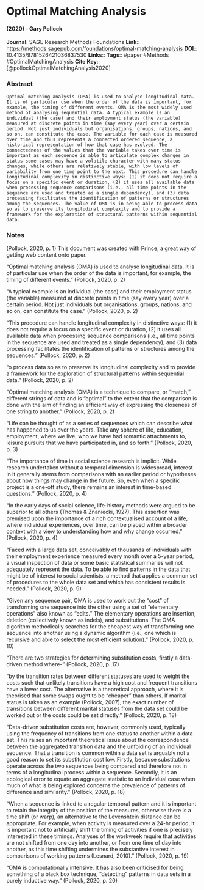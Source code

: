 # Optimal Matching Analysis
#### (2020) - Gary Pollock
**Journal**: SAGE Research Methods Foundations
**Link**:: https://methods.sagepub.com/foundations/optimal-matching-analysis
**DOI**:: 10.4135/9781526421036837530
**Links**:: 
**Tags**:: #paper #Methods #OptimalMatchingAnalysis 
**Cite Key**:: [@pollockOptimalMatchingAnalysis2020]

### Abstract

```
Optimal matching analysis (OMA) is used to analyse longitudinal data. It is of particular use when the order of the data is important, for example, the timing of different events. OMA is the most widely used method of analysing sequential data. A typical example is an individual (the case) and their employment status (the variable) measured at discrete points in time (say every year) over a certain period. Not just individuals but organisations, groups, nations, and so on, can constitute the case. The variable for each case is measured over time and thus represents a connected ordered sequence, a historical representation of how that case has evolved. The connectedness of the values that the variable takes over time is important as each sequence is able to articulate complex changes in status—some cases may have a volatile character with many status changes, while others are relatively stable, with low levels of variability from one time point to the next. This procedure can handle longitudinal complexity in distinctive ways: (1) it does not require a focus on a specific event or duration, (2) it uses all available data when processing sequence comparisons (i.e., all time points in the sequence are used and treated as a single dependency), and (3) data processing facilitates the identification of patterns or structures among the sequences. The value of OMA is in being able to process data so as to preserve its longitudinal complexity and to provide a framework for the exploration of structural patterns within sequential data.
```

### Notes

(Pollock, 2020, p. 1) This document was created with Prince, a great way of getting web content onto paper.

“Optimal matching analysis (OMA) is used to analyse longitudinal data. It is of particular use when the order of the data is important, for example, the timing of different events.” (Pollock, 2020, p. 2)

“A typical example is an individual (the case) and their employment status (the variable) measured at discrete points in time (say every year) over a certain period. Not just individuals but organisations, groups, nations, and so on, can constitute the case.” (Pollock, 2020, p. 2)

“This procedure can handle longitudinal complexity in distinctive ways: (1) it does not require a focus on a specific event or duration, (2) it uses all available data when processing sequence comparisons (i.e., all time points in the sequence are used and treated as a single dependency), and (3) data processing facilitates the identification of patterns or structures among the sequences.” (Pollock, 2020, p. 2)

“o process data so as to preserve its longitudinal complexity and to provide a framework for the exploration of structural patterns within sequential data.” (Pollock, 2020, p. 2)

“Optimal matching analysis (OMA) is a technique to compare, or “match,” different strings of data and is “optimal” to the extent that the comparison is done with the aim of finding an efficient way of expressing the closeness of one string to another.” (Pollock, 2020, p. 2)

“Life can be thought of as a series of sequences which can describe what has happened to us over the years. Take any sphere of life, education, employment, where we live, who we have had romantic attachments to, leisure pursuits that we have participated in, and so forth.” (Pollock, 2020, p. 3)

“The importance of time in social science research is implicit. While research undertaken without a temporal dimension is widespread, interest in it generally stems from comparisons with an earlier period or hypotheses about how things may change in the future. So, even when a specific project is a one-off study, there remains an interest in time-based questions.” (Pollock, 2020, p. 4)

“In the early days of social science, life-history methods were argued to be superior to all others (Thomas & Znaniecki, 1927). This assertion was premised upon the importance of a rich contextualised account of a life, where individual experiences, over time, can be placed within a broader context with a view to understanding how and why change occurred.” (Pollock, 2020, p. 4)

“Faced with a large data set, conceivably of thousands of individuals with their employment experience measured every month over a 5-year period, a visual inspection of data or some basic statistical summaries will not adequately represent the data. To be able to find patterns in the data that might be of interest to social scientists, a method that applies a common set of procedures to the whole data set and which has consistent results is needed.” (Pollock, 2020, p. 9)

“Given any sequence pair, OMA is used to work out the “cost” of transforming one sequence into the other using a set of “elementary operations” also known as “edits.” The elementary operations are insertion, deletion (collectively known as indels), and substitutions. The OMA algorithm methodically searches for the cheapest way of transforming one sequence into another using a dynamic algorithm (i.e., one which is recursive and able to select the most efficient solution).” (Pollock, 2020, p. 10)

“There are two strategies for determining substitution costs, firstly a data-driven method where-” (Pollock, 2020, p. 17)

“by the transition rates between different statuses are used to weight the costs such that unlikely transitions have a high cost and frequent transitions have a lower cost. The alternative is a theoretical approach, where it is theorised that some swaps ought to be “cheaper” than others. If marital status is taken as an example (Pollock, 2007), the exact number of transitions between different marital statuses from the data set could be worked out or the costs could be set directly.” (Pollock, 2020, p. 18)

“Data-driven substitution costs are, however, commonly used, typically using the frequency of transitions from one status to another within a data set. This raises an important theoretical issue about the correspondence between the aggregated transition data and the unfolding of an individual sequence. That a transition is common within a data set is arguably not a good reason to set its substitution cost low. Firstly, because substitutions operate across the two sequences being compared and therefore not in terms of a longitudinal process within a sequence. Secondly, it is an ecological error to equate an aggregate statistic to an individual case when much of what is being explored concerns the prevalence of patterns of difference and similarity.” (Pollock, 2020, p. 18)

“When a sequence is linked to a regular temporal pattern and it is important to retain the integrity of the position of the measures, otherwise there is a time shift (or warp), an alternative to the Levenshtein distance can be appropriate. For example, when activity is measured over a 24-hr period, it is important not to artificially shift the timing of activities if one is precisely interested in these timings. Analyses of the workweek require that activities are not shifted from one day into another, or from one time of day into another, as this time shifting undermines the substantive interest in comparisons of working patterns (Lesnard, 2010).” (Pollock, 2020, p. 19)

“OMA is computationally intensive. It has also been criticised for being something of a black box technique, “detecting” patterns in data sets in a purely inductive way.” (Pollock, 2020, p. 20)